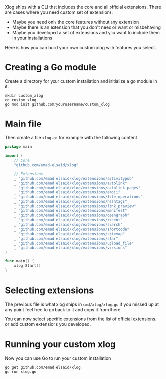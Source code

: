 Xlog ships with a CLI that includes the core and all official extensions. There are cases where you need custom set of extensions:

* Maybe you need only the core features without any extension
* Maybe there is an extension that you don't need or want or misbehaving
* Maybe you developed a set of extensions and you want to include them in your installations

Here is how you can build your own custom xlog with features you select.

# Creating a Go module

Create a directory for your custom installation and initialize a go module in it.

```shell
mkdir custom_xlog
cd custom_xlog
go mod init github.com/yourusername/custom_xlog
```

# Main file

Then create a file `xlog.go` for example with the following content

```go
package main

import (
	// Core
	"github.com/emad-elsaid/xlog"

	// Extensions
	_ "github.com/emad-elsaid/xlog/extensions/activitypub"
	_ "github.com/emad-elsaid/xlog/extensions/autolink"
	_ "github.com/emad-elsaid/xlog/extensions/autolink_pages"
	_ "github.com/emad-elsaid/xlog/extensions/emoji"
	_ "github.com/emad-elsaid/xlog/extensions/file_operations"
	_ "github.com/emad-elsaid/xlog/extensions/hashtags"
	_ "github.com/emad-elsaid/xlog/extensions/link_preview"
	_ "github.com/emad-elsaid/xlog/extensions/manifest"
	_ "github.com/emad-elsaid/xlog/extensions/opengraph"
	_ "github.com/emad-elsaid/xlog/extensions/recent"
	_ "github.com/emad-elsaid/xlog/extensions/search"
	_ "github.com/emad-elsaid/xlog/extensions/shortcode"
	_ "github.com/emad-elsaid/xlog/extensions/sitemap"
	_ "github.com/emad-elsaid/xlog/extensions/star"
	_ "github.com/emad-elsaid/xlog/extensions/upload_file"
	_ "github.com/emad-elsaid/xlog/extensions/versions"
)

func main() {
	xlog.Start()
}
```

# Selecting extensions

The previous file is what xlog ships in `cmd/xlog/xlog.go` if you missed up at any point feel free to go back to it and copy it from there. 

You can now select specific extensions from the list of official extensions. or add custom extensions you developed.

# Running your custom xlog

Now you can use Go to run your custom installation 

```shell
go get github.com/emad-elsaid/xlog
go run xlog.go
```

